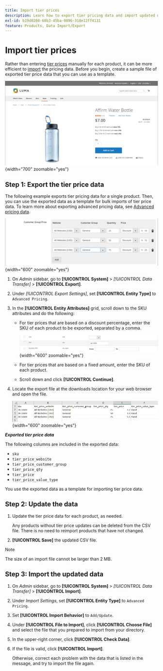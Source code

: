 ```yaml
---
title: Import tier prices
description: Learn how to export tier pricing data and import updated data.
exl-id: b19d0208-68b3-45ba-9896-318e12ff4131
feature: Products, Data Import/Export
---
```

# Import tier prices

Rather than entering [tier prices](../catalog/product-price-tier.md) manually for each product, it can be more efficient to [import](data-import.md) the pricing data. Before you begin, create a sample file of exported tier price data that you can use as a template.

![Example storefront - tiered pricing](./assets/storefront-tier-pricing-water-bottle.png){width="700" zoomable="yes"}

## Step 1: Export the tier price data

The following example exports tier pricing data for a single product. Then, you can use the exported data as a template for bulk imports of tier price data. To learn more about exporting advanced pricing data, see [Advanced pricing data](data-attributes-product.md#advanced-pricing-attributes).

![Product tiered pricing](./assets/price-tier-customer-group-discount.png){width="600" zoomable="yes"}

1. On _Admin_ sidebar, go to  **[!UICONTROL System]** > _[!UICONTROL Data Transfer]_ > **[!UICONTROL Export]**.

1. Under _[!UICONTROL Export Settings]_, set **[!UICONTROL Entity Type]** to `Advanced Pricing`.

1. In the **[!UICONTROL Entity Attributes]** grid, scroll down to the SKU attributes and do the following:

    - For tier prices that are based on a discount percentage, enter the SKU of each product to be exported, separated by a comma.

      ![Data export - product SKUs](./assets/price-tier-export-sku.png){width="600" zoomable="yes"}

    - For tier prices that are based on a fixed amount, enter the SKU of each product.

    - Scroll down and click **[!UICONTROL Continue]**.

1. Locate the export file at the downloads location for your web browser and open the file.

   ![Example - exported customer group discount tier price data](./assets/price-tier-customer-group-discount-export.png){width="600" zoomable="yes"}

**_Exported tier price data_**

The following columns are included in the exported data:

- `sku`
- `tier_price_website`
- `tier_price_customer_group`
- `tier_price_qty`
- `tier_price`
- `tier_price_value_type`

You use the exported data as a template for importing tier price data.

## Step 2: Update the data

1. Update the tier price data for each product, as needed.

   Any products without tier price updates can be deleted from the CSV file. There is no need to reimport products that have not changed.

1. **[!UICONTROL Save]** the updated CSV file.

>[!NOTE]
>
>The size of an import file cannot be larger than 2 MB.

## Step 3: Import the updated data

1. On _Admin_ sidebar, go to **[!UICONTROL System]** > _[!UICONTROL Data Transfer]_ > **[!UICONTROL Import]**.

1. Under _Import Settings_, set **[!UICONTROL Entity Type]** to `Advanced Pricing`.

1. Set **[!UICONTROL Import Behavior]** to `Add/Update`.

1. Under **[!UICONTROL File to Import]**, click **[!UICONTROL Choose File]** and select the file that you prepared to import from your directory.

1. In the upper-right corner, click **[!UICONTROL Check Data]**.

1. If the file is valid, click **[!UICONTROL Import]**.

   Otherwise, correct each problem with the data that is listed in the message, and try to import the file again.
